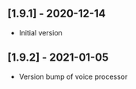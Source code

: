 ## [1.9.1] - 2020-12-14
* Initial version

## [1.9.2] - 2021-01-05
* Version bump of voice processor